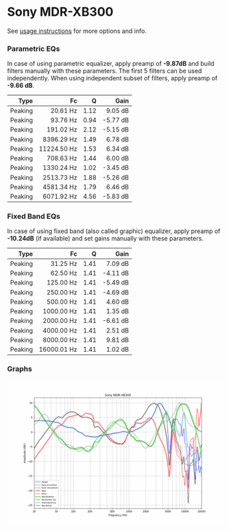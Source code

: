 # Sony MDR-XB300
See [usage instructions](https://github.com/jaakkopasanen/AutoEq#usage) for more options and info.

### Parametric EQs
In case of using parametric equalizer, apply preamp of **-9.87dB** and build filters manually
with these parameters. The first 5 filters can be used independently.
When using independent subset of filters, apply preamp of **-9.66 dB**.

| Type    | Fc          |    Q | Gain     |
|--------:|------------:|-----:|---------:|
| Peaking | 20.61 Hz    | 1.12 | 9.05 dB  |
| Peaking | 93.76 Hz    | 0.94 | -5.77 dB |
| Peaking | 191.02 Hz   | 2.12 | -5.15 dB |
| Peaking | 8396.29 Hz  | 1.49 | 6.78 dB  |
| Peaking | 11224.50 Hz | 1.53 | 6.34 dB  |
| Peaking | 708.63 Hz   | 1.44 | 6.00 dB  |
| Peaking | 1330.24 Hz  | 1.02 | -3.45 dB |
| Peaking | 2513.73 Hz  | 1.88 | -5.26 dB |
| Peaking | 4581.34 Hz  | 1.79 | 6.46 dB  |
| Peaking | 6071.92 Hz  | 4.56 | -5.83 dB |

### Fixed Band EQs
In case of using fixed band (also called graphic) equalizer, apply preamp of **-10.24dB**
(if available) and set gains manually with these parameters.

| Type    | Fc          |    Q | Gain     |
|--------:|------------:|-----:|---------:|
| Peaking | 31.25 Hz    | 1.41 | 7.09 dB  |
| Peaking | 62.50 Hz    | 1.41 | -4.11 dB |
| Peaking | 125.00 Hz   | 1.41 | -5.49 dB |
| Peaking | 250.00 Hz   | 1.41 | -4.69 dB |
| Peaking | 500.00 Hz   | 1.41 | 4.60 dB  |
| Peaking | 1000.00 Hz  | 1.41 | 1.35 dB  |
| Peaking | 2000.00 Hz  | 1.41 | -6.61 dB |
| Peaking | 4000.00 Hz  | 1.41 | 2.51 dB  |
| Peaking | 8000.00 Hz  | 1.41 | 9.81 dB  |
| Peaking | 16000.01 Hz | 1.41 | 1.02 dB  |

### Graphs
![](./Sony%20MDR-XB300.png)